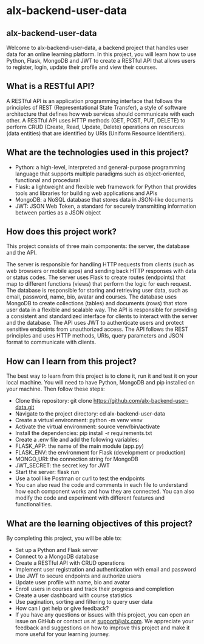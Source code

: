 # alx-backend-user-data

## alx-backend-user-data
Welcome to alx-backend-user-data, a backend project that handles user data for an online learning platform. In this project, you will learn how to use Python, Flask, MongoDB and JWT to create a RESTful API that allows users to register, login, update their profile and view their courses.

## What is a RESTful API?
A RESTful API is an application programming interface that follows the principles of REST (Representational State Transfer), a style of software architecture that defines how web services should communicate with each other. A RESTful API uses HTTP methods (GET, POST, PUT, DELETE) to perform CRUD (Create, Read, Update, Delete) operations on resources (data entities) that are identified by URIs (Uniform Resource Identifiers).

## What are the technologies used in this project?
- Python: a high-level, interpreted and general-purpose programming language that supports multiple paradigms such as object-oriented, functional and procedural
- Flask: a lightweight and flexible web framework for Python that provides tools and libraries for building web applications and APIs
- MongoDB: a NoSQL database that stores data in JSON-like documents
- JWT: JSON Web Token, a standard for securely transmitting information between parties as a JSON object

## How does this project work?
This project consists of three main components: the server, the database and the API.

The server is responsible for handling HTTP requests from clients (such as web browsers or mobile apps) and sending back HTTP responses with data or status codes. The server uses Flask to create routes (endpoints) that map to different functions (views) that perform the logic for each request.
The database is responsible for storing and retrieving user data, such as email, password, name, bio, avatar and courses. The database uses MongoDB to create collections (tables) and documents (rows) that store user data in a flexible and scalable way.
The API is responsible for providing a consistent and standardized interface for clients to interact with the server and the database. The API uses JWT to authenticate users and protect sensitive endpoints from unauthorized access. The API follows the REST principles and uses HTTP methods, URIs, query parameters and JSON format to communicate with clients.

## How can I learn from this project?
The best way to learn from this project is to clone it, run it and test it on your local machine. You will need to have Python, MongoDB and pip installed on your machine. Then follow these steps:

- Clone this repository: git clone https://github.com/alx-backend-user-data.git
- Navigate to the project directory: cd alx-backend-user-data
- Create a virtual environment: python -m venv venv
- Activate the virtual environment: source venv/bin/activate
- Install the dependencies: pip install -r requirements.txt
- Create a .env file and add the following variables:
- FLASK_APP: the name of the main module (app.py)
- FLASK_ENV: the environment for Flask (development or production)
- MONGO_URI: the connection string for MongoDB
- JWT_SECRET: the secret key for JWT
- Start the server: flask run
- Use a tool like Postman or curl to test the endpoints
- You can also read the code and comments in each file to understand how each component works and how they are connected. You can also modify the code and experiment with different features and functionalities.

## What are the learning objectives of this project?
By completing this project, you will be able to:

- Set up a Python and Flask server
- Connect to a MongoDB database
- Create a RESTful API with CRUD operations
- Implement user registration and authentication with email and password
- Use JWT to secure endpoints and authorize users
- Update user profile with name, bio and avatar
- Enroll users in courses and track their progress and completion
- Create a user dashboard with course statistics
- Use pagination, sorting and filtering to query user data
- How can I get help or give feedback?
- If you have any questions or issues with this project, you can open an issue on GitHub or contact us at support@alx.com. We appreciate your feedback and suggestions on how to improve this project and make it more useful for your learning journey.